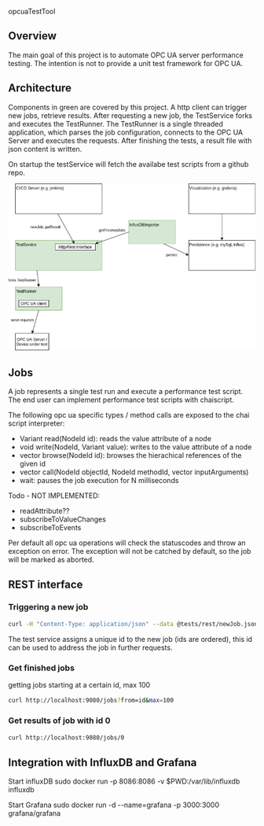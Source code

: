 opcuaTestTool

## Overview

The main goal of this project is to automate OPC UA server performance testing. The intention is not to provide a unit test framework for OPC UA.

## Architecture

Components in green are covered by this project. A http client can trigger new jobs, retrieve results. After requesting a new job, the TestService forks and executes the TestRunner. The TestRunner is a single threaded application, which parses the job configuration, connects to the OPC UA Server and executes the requests. After finishing the tests, a result file with json content is written. 

On startup the testService will fetch the availabe test scripts from a github repo.

![Alt](drawio/architecture.png)

## Jobs

A job represents a single test run and execute a performance test script. The end user can implement performance test scripts with chaiscript.

The following opc ua specific types / method calls are exposed to the chai script interpreter:

* Variant read(NodeId id): reads the value attribute of a node
* void write(NodeId, Variant value): writes to the value attribute of a node
* vector<BrowseResult> browse(NodeId id): browses the hierachical references of the given id
* vector<Variant> call(NodeId objectId, NodeId methodId, vector<Variant> inputArguments)
* wait: pauses the job execution for N milliseconds


Todo - NOT IMPLEMENTED:
* readAttribute??
* subscribeToValueChanges
* subscribeToEvents

Per default all opc ua operations will check the statuscodes and throw an exception on error. The exception will not be catched by default, so the job will be marked as aborted.

## REST interface

### Triggering a new job
```bash
curl -H "Content-Type: application/json" --data @tests/rest/newJob.json http://localhost:9080/jobs
```
The test service assigns a unique id to the new job (ids are ordered), this id can be used to address the job in further requests.

### Get finished jobs
getting jobs starting at a certain id, max 100
```bash
curl http://localhost:9080/jobs?from=id&max=100
```

### Get results of job with id 0
```bash
curl http://localhost:9080/jobs/0
```

## Integration with InfluxDB and Grafana

Start influxDB
sudo docker run -p 8086:8086       -v $PWD:/var/lib/influxdb       influxdb

Start Grafana
sudo docker run -d --name=grafana -p 3000:3000 grafana/grafana




